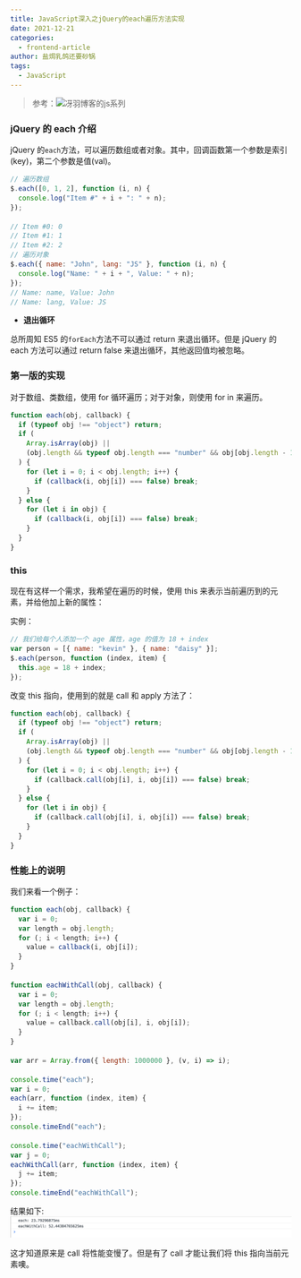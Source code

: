 ```yaml
---
title: JavaScript深入之jQuery的each遍历方法实现
date: 2021-12-21
categories:
  - frontend-article
author: 盐焗乳鸽还要砂锅
tags:
  - JavaScript
---
```


> 参考：![冴羽博客的js系列](https://github.com/mqyqingfeng/Blog)

### jQuery 的 each 介绍

jQuery 的`each`方法，可以遍历数组或者对象。其中，回调函数第一个参数是索引(key)，第二个参数是值(val)。

```js
// 遍历数组
$.each([0, 1, 2], function (i, n) {
  console.log("Item #" + i + ": " + n);
});

// Item #0: 0
// Item #1: 1
// Item #2: 2
// 遍历对象
$.each({ name: "John", lang: "JS" }, function (i, n) {
  console.log("Name: " + i + ", Value: " + n);
});
// Name: name, Value: John
// Name: lang, Value: JS
```

- **退出循环**

总所周知 ES5 的`forEach`方法不可以通过 return 来退出循环。但是 jQuery 的 each 方法可以通过 return false 来退出循环，其他返回值均被忽略。

### 第一版的实现

对于数组、类数组，使用 for 循环遍历；对于对象，则使用 for in 来遍历。

```js
function each(obj, callback) {
  if (typeof obj !== "object") return;
  if (
    Array.isArray(obj) ||
    (obj.length && typeof obj.length === "number" && obj[obj.length - 1])
  ) {
    for (let i = 0; i < obj.length; i++) {
      if (callback(i, obj[i]) === false) break;
    }
  } else {
    for (let i in obj) {
      if (callback(i, obj[i]) === false) break;
    }
  }
}
```

### this

现在有这样一个需求，我希望在遍历的时候，使用 this 来表示当前遍历到的元素，并给他加上新的属性：

实例：

```js
// 我们给每个人添加一个 age 属性，age 的值为 18 + index
var person = [{ name: "kevin" }, { name: "daisy" }];
$.each(person, function (index, item) {
  this.age = 18 + index;
});
```

改变 this 指向，使用到的就是 call 和 apply 方法了：

```js
function each(obj, callback) {
  if (typeof obj !== "object") return;
  if (
    Array.isArray(obj) ||
    (obj.length && typeof obj.length === "number" && obj[obj.length - 1])
  ) {
    for (let i = 0; i < obj.length; i++) {
      if (callback.call(obj[i], i, obj[i]) === false) break;
    }
  } else {
    for (let i in obj) {
      if (callback.call(obj[i], i, obj[i]) === false) break;
    }
  }
}
```

### 性能上的说明

我们来看一个例子：

```js
function each(obj, callback) {
  var i = 0;
  var length = obj.length;
  for (; i < length; i++) {
    value = callback(i, obj[i]);
  }
}

function eachWithCall(obj, callback) {
  var i = 0;
  var length = obj.length;
  for (; i < length; i++) {
    value = callback.call(obj[i], i, obj[i]);
  }
}

var arr = Array.from({ length: 1000000 }, (v, i) => i);

console.time("each");
var i = 0;
each(arr, function (index, item) {
  i += item;
});
console.timeEnd("each");

console.time("eachWithCall");
var j = 0;
eachWithCall(arr, function (index, item) {
  j += item;
});
console.timeEnd("eachWithCall");
```

结果如下:
![](..\imgs\jQuery-each\each1.png)

这才知道原来是 call 将性能变慢了。但是有了 call 才能让我们将 this 指向当前元素噢。

